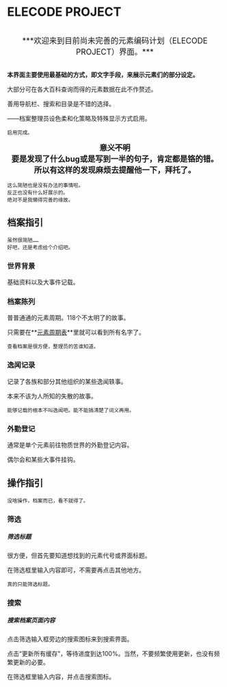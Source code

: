 # ELECODE PROJECT

<div class="scrollDiv">
	<p id="elenews"></p>
</div>
<script>
(function () {
	  if (document.readyState === 'loading')
    document.addEventListener('DOMContentLoaded', init)
	  else
    init()
})()
</script>

<br>

<center><font size=4><span class="c014">***欢迎来到目前尚未完善的元素编码计划（ELECODE PROJECT）界面。***</span></font></center>

<br>

**本界面主要使用最基础的方式，即文字手段，来展示元素们的部分设定。**

大部分可在各大百科查询而得的元素数据在此不作赘述。

善用导航栏、搜索和目录是不错的选择。

<span class="c014">——档案整理员设色柔和化策略及特殊显示方式启用。</span>

```
启用完成。
```
<font size=4><center>**~~意义不明~~**</center></font>
<font size=4><center>**要是发现了什么bug或是写到一半的句子，肯定都是铬的错。**</center></font>
<font size=4><center>**所以有这样的发现麻烦去提醒他一下，拜托了。**</center></font>

```
这么简陋也是没有办法的事情啦。
反正也没有什么好展示的。
绝对不是我懒得完善的缘故。
```

## 档案指引

```
虽然很简陋……
好吧，还是考虑给个介绍吧。
```

### 世界背景

基础资料以及大事件记载。

### 档案陈列

普普通通的元素周期。118个不太明了的故事。

只需要在**[元素周期表](?file=2-档案陈列/00-元素周期表 "元素周期表")**里就可以看到所有名字了。

```
查看档案是很方便，整理员的苦谁知道。
```

### 逸闻记录

记录了各族和部分其他组织的某些逸闻轶事。

本来不该为人所知的失散的故事。

```
能够记载的根本不叫逸闻吧。能不能搞清楚了词义再用。
```

### 外勤登记

通常是单个元素前往物质世界的外勤登记内容。

偶尔会和某些大事件挂钩。

## 操作指引

```
没啥操作，档案而已，看不就得了。
```

### 筛选

##### 筛选标题

很方便，但首先要知道想找到的元素代号或界面标题。

在筛选框里输入内容即可，不需要再点击其他地方。

```
真的只能筛选标题。
```

### 搜索

##### 搜索档案页面内容

点击筛选输入框旁边的搜索图标来到搜索界面。

点击“更新所有缓存”，等待进度到达100%。当然，不要频繁使用更新，也没有频繁更新的必要。

在筛选框里输入内容，并点击搜索图标。
